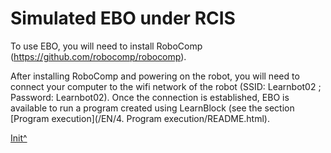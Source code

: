 <a name="Init"></a>

# Simulated EBO under RCIS

To use EBO, you will need to install RoboComp (https://github.com/robocomp/robocomp).

After installing RoboComp and powering on the robot, you will need to connect your computer to the wifi network of the robot (SSID: Learnbot02 ; Password: Learnbot02). Once the connection is established, EBO is available to run a program created using LearnBlock (see the section [Program execution](<hidepath>/EN/4. Program execution/README.html).
 
[Init^](#Init)

